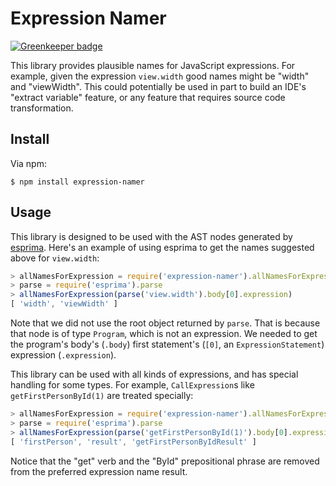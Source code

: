 # Expression Namer

[![Greenkeeper badge](https://badges.greenkeeper.io/eventualbuddha/expression-namer.svg)](https://greenkeeper.io/)

This library provides plausible names for JavaScript expressions. For example,
given the expression `view.width` good names might be "width" and "viewWidth".
This could potentially be used in part to build an IDE's "extract variable"
feature, or any feature that requires source code transformation.

## Install

Via npm:

```
$ npm install expression-namer
```

## Usage

This library is designed to be used with the AST nodes generated by [esprima].
Here's an example of using esprima to get the names suggested above for
`view.width`:

```js
> allNamesForExpression = require('expression-namer').allNamesForExpression
> parse = require('esprima').parse
> allNamesForExpression(parse('view.width').body[0].expression)
[ 'width', 'viewWidth' ]
```

Note that we did not use the root object returned by `parse`. That is because
that node is of type `Program`, which is not an expression. We needed to get the
program's body's (`.body`) first statement's (`[0]`, an `ExpressionStatement`)
expression (`.expression`).

This library can be used with all kinds of expressions, and has special handling
for some types. For example, `CallExpression`s like `getFirstPersonById(1)` are
treated specially:

```js
> allNamesForExpression = require('expression-namer').allNamesForExpression
> parse = require('esprima').parse
> allNamesForExpression(parse('getFirstPersonById(1)').body[0].expression)
[ 'firstPerson', 'result', 'getFirstPersonByIdResult' ]
```

Notice that the "get" verb and the "ById" prepositional phrase are removed from
the preferred expression name result.

[esprima]: http://esprima.org
